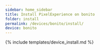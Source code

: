 ```yaml
---
sidebar: home_sidebar
title: Install PixelExperience on bonito
folder: install
permalink: /devices/bonito/install/
device: bonito
---
```

{% include templates/device_install.md %}
